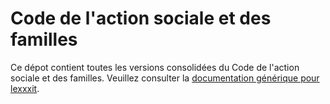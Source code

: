 # Code de l'action sociale et des familles

Ce dépot contient toutes les versions consolidées du Code de l'action sociale et des familles. Veuillez consulter la [documentation générique pour lexxxit](https://github.com/lexxxit/documentation).

